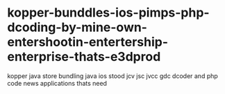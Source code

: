 # kopper-bunddles-ios-pimps-php-dcoding-by-mine-own-entershootin-entertership-enterprise-thats-e3dprod
kopper java store bundling java ios stood jcv jsc jvcc gdc dcoder and php code news applications thats need 
